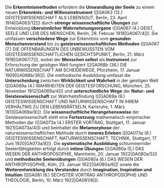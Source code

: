 
Die **Erkenntnismethoden** erfordern die **Umwandlung der Seele** zu einem neuen **Erkenntnis- und Willensinstrument** ([[GA063 (12.) GEISTESWISSENSCHAFT ALS LEBENSGUT, Berlin, 23. April 1914|GA063/12]]) durch **strenge wissenschaftliche Übungen** zur Entwicklung **übersinnlicher Wahrnehmungsorgane** ([[GA067 (4.) GEIST, SEELE UND LEIB DES MENSCHEN, Berlin, 28. Februar 1918|GA067/4]]). Sie umfassen **verschiedene Wege** zur Erkenntnis vom **gesunden Menschenverstand** bis zu **geisteswissenschaftlichen Methoden** ([[GA067 (7.) DIE OFFENBARUNGEN DES UNBEWUSSTEN VOM GEISTESWISSENSCHAFTLICHEN GESICHTSPUNKT, Berlin, 21. März 1918|GA067/7]]), wobei der **Menschen selbst** als **Instrument** zur Erforschung der geistigen Welt fungiert ([[GA068b (36.) DIE NATURWISSENSCHAFT AM SCHEIDEWEGE, Pforzheim, 17. Januar 1909|GA068b/36]]). Die methodische Ausbildung umfasst die **Unterscheidung** zwischen **Wirklichkeit und Wahrheit** in der geistigen Welt ([[GA069a (4.) WAHRHEITEN DER GEISTESFORSCHUNG, München, 25. November 1912|GA069a/4]]) und **unterschiedliche Wege** der **Natur- und Geisteswissenschaft** zur Wahrheitsfindung ([[GA069a (9.) GEISTESWISSENSCHAFT UND NATURWISSENSCHAFT IN IHREM VERHÄLTNIS ZU DEN LEBENSRÄTSELN, Karlsruhe, 1. März 1913|GA069a/9]]). Die **wissenschaftliche Herangehensweise** der Geisteswissenschaft stellt eine **Fortsetzung** mathematisch-empirischer Methoden dar ([[GA073a (4.) ERSTER VORTRAG, Stuttgart, 11. Januar 1921|GA073a/4]]) und beinhaltet die **Metamorphose** der naturwissenschaftlichen Methode durch **inneres Erleben** ([[GA073a (8.) GEISTESWISSENSCHAFT, NATURWISSENSCHAFT, TECHNIK, Stuttgart, 17. Juni 1920|GA073a/8]]). Die **systematische Ausbildung** schlummernder Seelenfähigkeiten erfolgt durch **intime Übungen** ([[GA080a (5.) DAS WESEN DER ANTHROPOSOPHIE, Mannheim, 20. Januar 1922|GA080a/5]]) und **methodische Seelenübungen** ([[GA080a (6.) DAS WESEN DER ANTHROPOSOPHIE, Köln, 23. Januar 1922|GA080a/6]]) sowie die **Weiterentwicklung des Verstandes** durch **Imagination, Inspiration und Intuition** ([[GA081 (6.) SECHSTER VORTRAG ANTHROPOSOPHIE UND THEOLOGIE, Berlin, 10. März 1922|GA081/6]]).
